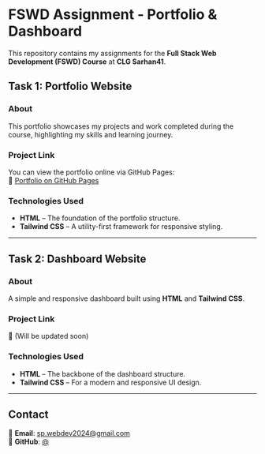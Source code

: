 # FSWD Assignment - Portfolio & Dashboard

This repository contains my assignments for the **Full Stack Web Development (FSWD) Course** at **CLG Sarhan41**.

## Task 1: Portfolio Website

### About  
This portfolio showcases my projects and work completed during the course, highlighting my skills and learning journey.

### Project Link  
You can view the portfolio online via GitHub Pages:  
🔗 [Portfolio on GitHub Pages](https://<username>.github.io/<repository-name>)

### Technologies Used  
- **HTML** – The foundation of the portfolio structure.  
- **Tailwind CSS** – A utility-first framework for responsive styling.

---

## Task 2: Dashboard Website

### About  
A simple and responsive dashboard built using **HTML** and **Tailwind CSS**.

### Project Link  
🔗 (Will be updated soon)

### Technologies Used  
- **HTML** – The backbone of the dashboard structure.  
- **Tailwind CSS** – For a modern and responsive UI design.

---

## Contact  

📩 **Email**: sp.webdev2024@gmail.com  
🐙 **GitHub**: [@<username>](https://github.com/<username>)  
